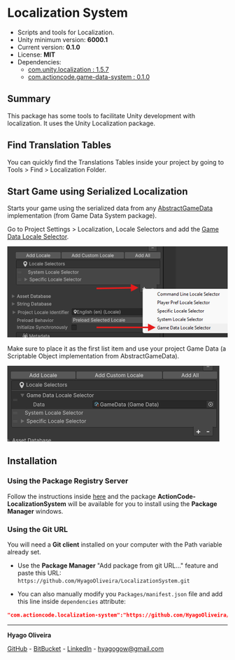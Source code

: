 # Localization System

* Scripts and tools for Localization.
* Unity minimum version: **6000.1**
* Current version: **0.1.0**
* License: **MIT**
* Dependencies:
	- [com.unity.localization : 1.5.7](https://docs.unity3d.com/Packages/com.unity.localization@1.5/changelog/CHANGELOG.html#157---2025-08-07)
	- [com.actioncode.game-data-system : 0.1.0](https://github.com/HyagoOliveira/GameDataSystem#0.1.0)

## Summary

This package has some tools to facilitate Unity development with localization. It uses the Unity Localization package.

## Find Translation Tables

You can quickly find the Translations Tables inside your project by going to Tools > Find > Localization Folder.

## Start Game using Serialized Localization

Starts your game using the serialized data from any [AbstractGameData](https://github.com/HyagoOliveira/GameDataSystem/blob/main/Runtime/AbstractGameData.cs) implementation (from Game Data System package).

Go to Project Settings > Localization, Locale Selectors and add the [Game Data Locale Selector](/Runtime/GameDataLocaleSelector.cs).

![Game Data Locale Selector](/Docs~/GameDataLocaleSelector.png)

Make sure to place it as the first list item and use your project Game Data (a Scriptable Object implementation from AbstractGameData).

![Locale Selectors](/Docs~/LocaleSelectors.png)

## Installation

### Using the Package Registry Server

Follow the instructions inside [here](https://cutt.ly/ukvj1c8) and the package **ActionCode-LocalizationSystem** 
will be available for you to install using the **Package Manager** windows.

### Using the Git URL

You will need a **Git client** installed on your computer with the Path variable already set. 

- Use the **Package Manager** "Add package from git URL..." feature and paste this URL: `https://github.com/HyagoOliveira/LocalizationSystem.git`

- You can also manually modify you `Packages/manifest.json` file and add this line inside `dependencies` attribute: 

```json
"com.actioncode.localization-system":"https://github.com/HyagoOliveira/LocalizationSystem.git"
```

---

**Hyago Oliveira**

[GitHub](https://github.com/HyagoOliveira) -
[BitBucket](https://bitbucket.org/HyagoGow/) -
[LinkedIn](https://www.linkedin.com/in/hyago-oliveira/) -
<hyagogow@gmail.com>
